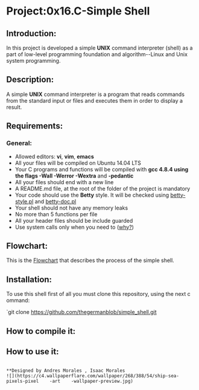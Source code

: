 # Project:0x16.C-Simple Shell

## Introduction:

In this project is developed a simple **UNIX** command interpreter (shell) as a part of low-level programming foundation and algorithm--Linux and Unix system programming.

## Description:

A simple **UNIX** command interpreter is a program that reads commands from the standard input or files and executes them in order to display a result.

## Requirements:

### General:

+ Allowed editors: **vi**, **vim**, **emacs**
+ All your files will be compiled on Ubuntu 14.04 LTS
+ Your C programs and functions will be compiled with **gcc 4.8.4 using the flags -Wall -Werror -Wextra** and **-pedantic**
+ All your files should end with a new line
+ A README.md file, at the root of the folder of the project is mandatory
+ Your code should use the **Betty** style. It will be checked using [betty-style.pl](https://github.com/holbertonschool/Betty/blob/master/betty-style.pl) and [betty-doc.pl](https://github.com/holbertonschool/Betty/blob/master/betty-doc.pl)
+ Your shell should not have any memory leaks
+ No more than 5 functions per file
+ All your header files should be include guarded
+ Use system calls only when you need to ([why?]())

## Flowchart:

This is the [Flowchart]() that describes the process of the simple shell.
## Installation:

To use this shell first	of all you must	clone this repository, using the next c ommand:

`git clone https://github.com/thegermanblob/simple_shell.git
## How to compile it:



## How to use it:


```

**Designed by Andres Morales , Isaac Morales
![](https://c4.wallpaperflare.com/wallpaper/268/388/54/ship-sea-pixels-pixel    -art    -wallpaper-preview.jpg)

